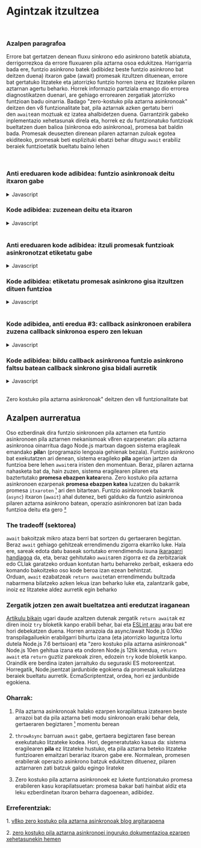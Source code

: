 # Agintzak itzultzea

<br/>

### Azalpen paragrafoa

Errore bat gertatzen denean fluxu sinkrono edo asinkrono batetik abiatuta, derrigorrezkoa da errore fluxuaren pila aztarna osoa edukitzea. Harrigarria bada ere, funtzio asinkrono batek (adibidez beste funtzio asinkrono bat deitzen duena) itxaron gabe (await) promesak itzultzen dituenean, errore bat gertatuko litzateke eta jatorrizko funtzio horren izena ez litzateke pilaren aztarnan agertu beharko. Horrek informazio partziala emango dio errorea diagnostikatzen duenari, are gehiago errorearen zergatiak jatorrizko funtzioan badu oinarria. Badago "zero-kostuko pila aztarna asinkronoak" deitzen den v8 funtzionalitate bat, pila aztarnak azken gertatu berri den `await`ean moztuak ez izatea ahalbidetzen duena. Garrantzirik gabeko inplementazio xehetasunak direla eta, horrek ez du funtzionatuko funtzioak bueltatzen duen balioa (sinkronoa edo asinkronoa), promesa bat baldin bada. Promesak deusezten direnean pilaren aztarnan zuloak egotea ekiditeoko, promesak beti esplizituki ebatzi behar ditugu `await` erabiliz beraiek funtzioetatik bueltatu baino lehen

<br/>

### Anti ereduaren kode adibidea: funtzio asinkronoak deitu itxaron gabe

<details><summary>Javascript</summary>
<p>

```javascript
async function asyncJaurti(mezua) {
  await null // benetako asinkronoa den zerbaiti itxaron beharra (begiratu #2 puntua)
  throw Error(mezua)
}

async function bueltatuItxaronGabe () {
  return asyncJaurti('bueltatuItxaronGabe falta da pilaren aztarnan')
}

// 👎 EZ du edukiko bueltatuItxaronGabe pilaren aztarnan
bueltatuItxaronGabe().catch(console.log)
```

erregistratuko du

```
Errorea: bueltatuItxaronGabe falta da pilaren aztarnan
    asyncJaurti-ren barruan ([...])
```
</p>
</details>

### Kode adibidea: zuzenean deitu eta itxaron

<details><summary>Javascript</summary>
<p>

```javascript
async function asyncJaurti(mezua) {
  await null // benetako asinkronoa den zerbaiti itxaron beharra (begiratu #2 puntua)
  throw Error(mezua)
}

async function bueltatuItxaronda() {
  return await asyncJaurti('zati guztiak edukiz')
}

// 👍bueltatuItxaronda edukiko du pilaren aztarnan
bueltatuItxaronda().catch(console.log)
```

erregistratuko du

```
Error: zati guztiak edukiz
    asyncJaurti-ren barruan ([...])
    bueltatuItxaronda-ren barruan ([...])
```

</p>
</details>

<br/>

### Anti ereduaren kode adibidea: itzuli promesak funtzioak asinkronotzat etiketatu gabe

<details><summary>Javascript</summary>
<p>

```javascript
async function asyncJaurti () {
  await null // benetako asinkronoa den zerbaiti itxaron beharra (begiratu #2 puntua)
  throw Error('syncFn falta da pilaren aztarnan')
}

function syncFn () {
  return asyncJaurti()
}

async function asyncFn () {
  return await syncFn()
}

// 👎 ez dut edukiko syncFn pilaren aztarnan promesak itzultzen dituelako sinkronizatzen den ari den bitartean
asyncFn().catch(console.log)
```

erregistratuko du

```
Error: syncFn falta da pilaren aztarnan
    asyncJaurti-ren barruan ([...])
    async asyncFn-en barruan ([...])
```

</p>
</details>

### Kode adibidea: etiketatu promesak asinkrono gisa itzultzen dituen funtzioa

<details><summary>Javascript</summary>
<p>

```javascript
async function asyncJaurti () {
  await null // benetako asinkronoa den zerbaiti itxaron beharra (begiratu #2 puntua)
  throw Error('zati guztiak edukiz')
}

async function syncEtikAsyncFnraAldatua() {
  return await asyncJaurti()
}

async function asyncFn () {
  return await syncEtikAsyncFnraAldatua()
}

// 👍 orain syncEtikAsyncFnraAldatua pilaren aztarnan agertuko da
asyncFn().catch(console.log)
```

erregistratuko du

```
Error: zati guztiak edukiz
    asyncJaurti-ren barruan ([...])
    syncEtikAsyncFnraAldatua-ren barruan ([...])
    async asyncFn-en barruan ([...])
```

</p>
</details>

</br>

### Kode adibidea, anti eredua #3: callback asinkronoen erabilera zuzena callback sinkronoa espero zen lekuan

<details><summary>Javascript</summary>
<p>

```javascript
async function berreskuratuErabiltzailea (id) {
  await null
  if (!id) throw Error('pilaren aztarna falta da berreskuratuErabiltzailea deitu den lekuan')
  return {id}
}

const erabiltzaileIdak = [1, 2, 0, 3]

// 👎 pilaren aztarnak berreskuratuErabiltzailea funtzioa edukiko du baina ez du zehaztuko non izan den deitua
Promise.all(erabiltzaileIdak.map(berreskuratuErabiltzailea)).catch(console.log)
```

erregistratuko du

```
Error: pilaren aztarna falta da berreskuratuErabiltzailea deitu den lekuan
    berreskuratuErabiltzailea-en barruan ([...])
    async Promise.all-en barruan (index 2)
```

*Apunte bat*: pentsa liteke `Promise.all (index 2)`ek `berreskuratuErabiltzailea` deitua izan den lekua ulertzen lagundu dezakela, baina [guztiz ezberdina den v8ko akatsa](https://bugs.chromium.org/p/v8/issues/detail?id=9023) dela eta, `(index 2)` v8 barneko lerro bat da

</p>
</details>

### Kode adibidea: bildu callback asinkronoa funtzio asinkrono faltsu batean callback sinkrono gisa bidali aurretik

<details><summary>Javascript</summary>
<p>

*1.oharra*: callbacka deituko duen funtzioaren kodea kontrolatuz gero, soilik aldatu funtzio hau asinkronora eta gehitu `await` callback deiaren aurretik. Callbacka deitzen duen kodearen ardurandu ez zarela kontsideratu dut behean (edo honen aldaketa onartezina da adibidez atzeranzko-konpatibilitatea dela eta)

*2.oharra*: sarri, callback sinrkono bat espero den lekuetan callback asinkronoak erabiltzeak ez du inola ere funtzionatuko. Hau ez da funtzionatzen ez duen kodea nola konpontzeari buruz, kodea behar bezala funtzionatzen ari denean pilaren aztarna nola konpontzeari buruz baizik

```javascript
async function berreskuratuErabiltzailea (id) {
  await null
  if (!id) throw Error('zati guztiak edukiz')
  return {id}
}

const erabiltzaileIdak = [1, 2, 0, 3]

// 👍 orain azpiko lerroa pilaren aztarnan dago
Promise.all(erabiltzaileIdak.map(async id => await berreskuratuErabiltzailea(id))).catch(console.log)
```

erregistratuko du

```
Error: zati guztiak edukiz
    berreskuratuErabiltzailea-ren barruan ([...])
    async-en barruan ([...])
    async Promise.all-en barruan (index 2)
```

`map` barruko `await` explizituari esker, `async-ren barruan ([...])` lerroaren bukaerak `berreskuratuErabiltzailea` deitua izan den puntu zehatza adieraziko du

*Apunte bat*: `berreskuratuErabiltzailea` biltzen duen funtzio asinkrono batek `await` ahazten badu zerbait bueltatu aurretik (anti-eredua #1 + anti-eredua #3), zati bat bakarrik izango da mantendua pilaren aztarnan:


```javascript
[...]

// 👎 anti-pattern 1 + anti-pattern 3 - only one frame left in stacktrace
Promise.all(erabiltzaileIdak.map(async id => berreskuratuErabiltzailea(id))).catch(console.log)
```

erregistratuko du

```
Error: [...]
    berreskuratuErabiltzailea-ren barruan ([...])
```

</p>
</details>

<br/>

Zero kostuko pila aztarna asinkronoak" deitzen den v8 funtzionalitate bat

## Azalpen aurreratua

Oso ezberdinak dira funtzio sinkronoen pila aztarnen eta funtzio asinkronoen pila aztarnen mekanismoak v8ren ezarpenetan: pila aztarna asinkronoa oinarritua dago Node.js martxan dagoen sistema eragileak emandako **pila**n (programazio lengoaia gehienak bezala). Funtzio asinkrono bat exekutatzen ari denean, sistema eragileko **pila** agerian jartzen da funtzioa bere lehen `await`era iristen den momentuan. Beraz, pilaren aztarna nahasketa bat da, hain zuzen, sistema eragilearen pilaren eta baztertutako **promesa ebazpen katea**rena. Zero kostuko pila aztarna asinkronoen ezarpenak **promesa ebazpen katea** luzatzen du bakarrik promesa `itxaroten`  <span>[¹](#1)</span> ari den bitartean. Funtzio asinkronoek bakarrik (`async`) itxaron (`await`) ahal dutenez, beti galduko da funtzio asinkronoa pilaren aztarna asinkrono batean, operazio asinkronoren bat izan bada funtzioa deitu eta gero <span>[²](#2)</span>

### The tradeoff (sektorea)

`await` bakoitzak mikro ataza berri bat sortzen du gertaeraren begiztan. Beraz `await` gehiago gehitzeak errendimendu zigorra ekarriko luke. Hala ere, sareak edota datu baseak sortutako errendimendu isuna [ikaragarri handiagoa](https://colin-scott.github.io/personal_website/research/interactive_latency.html) da, eta, beraz gehitutako `await`aren zigorra ez da zerbitzariak edo CLIak garatzeko orduan kontutan hartu beharreko zerbait, eskaera edo komando bakoitzeko oso kode beroa izan ezean behintzat. Orduan, `await` ezabatzeak `return await`etan errendimendu bultzada nabarmena bilatzeko azken lekua izan beharko luke eta, zalantzarik gabe, inoiz ez litzateke aldez aurretik egin beharko


### Zergatik jotzen zen await bueltatzea anti eredutzat iraganean

[Artikulu bikain](https://jakearchibald.com/2017/await-vs-return-vs-return-await/) ugari daude azaltzen dutenak zergatik `return await`ak ez diren inoiz `try` bloketik kanpo erabili behar, bai eta [ESLint arau](https://eslint.org/docs/rules/no-return-await) arau bat ere hori debekatzen duena. Horren arrazoia da async/await Node.js 0.10ko transpilagailuekin erabilgarri bihurtu izana (eta jatorrizko laguntza lortu dutela Node.js 7.6 bertsioan) eta "zero kostuko pila aztarna asinkronoak" Node.js 10en gehitua izana eta ondoren Node.js 12tik kendua, `return await` eta `return` guztiz parekoak ziren, edozein `try` kode bloketik kanpo. Oraindik ere berdina izaten jarraituko du seguraski ES motoreentzat. Horregatik, Node.jsentzat jardunbide egokiena da promesak kalkulatzea beraiek bueltatu aurretik. EcmaScriptentzat, ordea, hori ez jardunbide egokiena.

### Oharrak:

1. Pila aztarna asinkronoak halako ezarpen korapilatsua izatearen beste arrazoi bat da pila aztarna beti modu sinkronoan eraiki behar dela, gertaeraren begiztaren <span id="a1">[¹](#1)</span> momentu berean

2. `throwAsync` barruan `await` gabe, gertaera begiztaren fase berean exekutatuko litzateke kodea. Hori, degeneratutako kasua da: sistema eragilearen **pila** ez litzateke hustuko, eta pila aztarna beteko litzateke funtzioaren emaitzari berariaz itxaron gabe ere. Normalean, promesen erabilerak operazio asinkrono batzuk edukitzen dituenez, pilaren aztarnaren zati batzuk galdu egingo lirateke

3. Zero kostuko pila aztarna asinkronoek ez lukete funtzionatuko promesa erabileren kasu korapilatsuetan: promesa bakar bati hainbat aldiz eta leku ezberdinetan itxaron beharra dagoenean, adibidez.


### Erreferentziak:
  <span id="1">1. </span>[v8ko zero kostuko pila aztarna asinkronoak blog argitarapena](https://v8.dev/blog/fast-async)
  <br>

  <span id="2">2. </span>[zero kostuko pila aztarna asinkronoei inguruko dokumentazioa ezarpen xehetasunekin hemen](
    https://docs.google.com/document/d/13Sy_kBIJGP0XT34V1CV3nkWya4TwYx9L3Yv45LdGB6Q/edit
  )
  <br>
